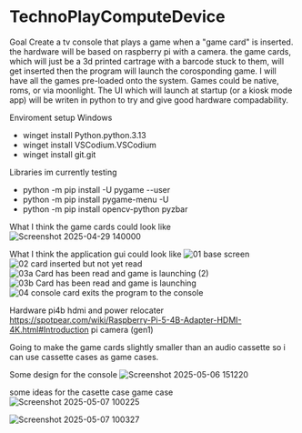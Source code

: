 # TechnoPlayComputeDevice

Goal
Create a tv console that plays a game when a "game card" is inserted.
the hardware will be based on raspberry pi with a camera.
the game cards, which will just be a 3d printed cartrage with a barcode stuck to them, will get inserted then the program will launch the corosponding game.
I will have all the games pre-loaded onto the system.
Games could be native, roms, or via moonlight.
The UI which will launch at startup (or a kiosk mode app) will be writen in python to try and give good hardware compadability.




Enviroment setup
Windows
- winget install Python.python.3.13
- winget install VSCodium.VSCodium
- winget install git.git

Libraries im currently testing

- python -m pip install -U pygame --user
- python -m pip install pygame-menu -U
- python -m pip install opencv-python pyzbar








What I think the game cards could look like
![Screenshot 2025-04-29 140000](https://github.com/user-attachments/assets/3bdc72e1-8232-474d-8c21-0f145ece0e2c)


What I think the application gui could look like
![01 base screen](https://github.com/user-attachments/assets/d06ecfb3-2539-4616-8d38-444df0d85c86)
![02 card inserted but not yet read](https://github.com/user-attachments/assets/e47dfbc6-29d8-45f8-9ce0-b8e7851541f8)
![03a Card has been read and game is launching (2)](https://github.com/user-attachments/assets/8798754b-98c1-4d00-8e17-0c2fad250209)
![03b Card has been read and game is launching](https://github.com/user-attachments/assets/c7ef24a7-c4f9-4384-9c05-15d6e98e20d6)
![04 console card exits the program to the console](https://github.com/user-attachments/assets/9956bdb6-5975-489e-b717-5d9f3f8094c9)


Hardware
pi4b
hdmi and power relocater
https://spotpear.com/wiki/Raspberry-Pi-5-4B-Adapter-HDMI-4K.html#Introduction
pi camera (gen1)

Going to make the game cards slightly smaller than an audio cassette so i can use cassette cases as game cases.

Some design for the console
![Screenshot 2025-05-06 151220](https://github.com/user-attachments/assets/9773588f-c35d-4f4b-97ba-5d0bee147420)

some ideas for the casette case game case
![Screenshot 2025-05-07 100225](https://github.com/user-attachments/assets/62061f22-1873-4639-8b81-d479405517e3)

![Screenshot 2025-05-07 100327](https://github.com/user-attachments/assets/90b6fddd-1ccd-4dab-bf4d-33e5f68a9f4e)


